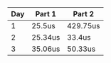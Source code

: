 | Day    | Part 1    | Part 2    |
|---------------- | --------------- | --------------- |
| 1 | 25.5us    | 429.75us    |
| 2    | 25.34us    | 33.4us    |
| 3 | 35.06us | 50.33us | 

